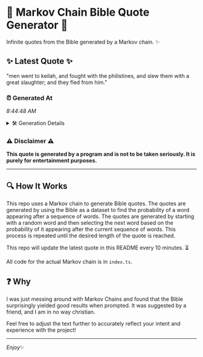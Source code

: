 # 📖 Markov Chain Bible Quote Generator 📖

Infinite quotes from the Bible generated by a Markov chain. ✨

## ✨ Latest Quote ✨
"men went to keilah, and fought with the philistines, and slew them with a great slaughter; and they fled from him."

### ⏰ Generated At
*8:44:48 AM*

<details>
    <summary>🛠️ Generation Details</summary>
    <p>
        <strong>🌱 Seed:</strong> men<br>
        <strong>🔄 Iterations:</strong> 20<br>
        <strong>📜 Context History:</strong><br>[ men ]: went<br>[ men, went ]: to<br>[ men, went, to ]: keilah,<br>[ men, went, to, keilah, ]: and<br>[ men, went, to, keilah,, and ]: fought<br>[ men, went, to, keilah,, and, fought ]: with<br>[ went, to, keilah,, and, fought, with ]: the<br>[ to, keilah,, and, fought, with, the ]: philistines,<br>[ keilah,, and, fought, with, the, philistines, ]: and<br>[ and, fought, with, the, philistines,, and ]: slew<br>[ fought, with, the, philistines,, and, slew ]: them<br>[ with, the, philistines,, and, slew, them ]: with<br>[ the, philistines,, and, slew, them, with ]: a<br>[ philistines,, and, slew, them, with, a ]: great<br>[ and, slew, them, with, a, great ]: slaughter;<br>[ slew, them, with, a, great, slaughter; ]: and<br>[ them, with, a, great, slaughter;, and ]: they<br>[ with, a, great, slaughter;, and, they ]: fled<br>[ a, great, slaughter;, and, they, fled ]: from<br>[ great, slaughter;, and, they, fled, from ]: him.<br>
    </p>
</details>

### ⚠️ Disclaimer ⚠️
**This quote is generated by a program and is not to be taken seriously. It is purely for entertainment purposes.**

---

## 🔍 How It Works

This repo uses a Markov chain to generate Bible quotes. The quotes are generated by using the Bible as a dataset to find the probability of a word appearing after a sequence of words. The quotes are generated by starting with a random word and then selecting the next word based on the probability of it appearing after the current sequence of words. This process is repeated until the desired length of the quote is reached.

This repo will update the latest quote in this README every 10 minutes. ⏳

All code for the actual Markov chain is in `index.ts`.

## ❓ Why

I was just messing around with Markov Chains and found that the Bible surprisingly yielded good results when prompted. 
It was suggested by a friend, and I am in no way christian.

Feel free to adjust the text further to accurately reflect your intent and experience with the project!

---

*Enjoy*✨

